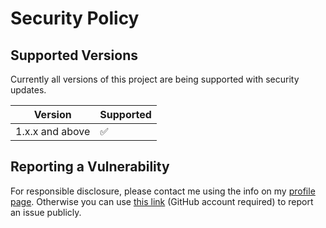# Security Policy

## Supported Versions

Currently all versions of this project are
being supported with security updates.

| Version         | Supported          |
| --------------- | ------------------ |
| 1.x.x and above | :white_check_mark: |

## Reporting a Vulnerability

For responsible disclosure, please contact me using the info on my [profile page](https://github.com/thomasleplus). Otherwise you can use [this link](https://github.com/thomasleplus/tinkerit/issues/new?assignees=thomasleplus&labels=security&template=security_vulnerability.md&title=%5BVULN%5D) (GitHub account required) to report an issue publicly.
